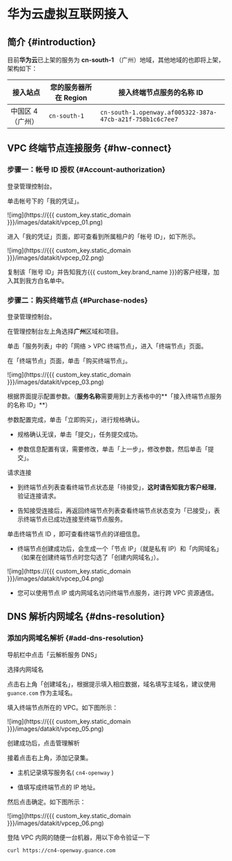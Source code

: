 # 华为云虚拟互联网接入

## 简介 {#introduction}

目前**华为云**已上架的服务为 **cn-south-1** （广州）地域，其他地域的也即将上架，架构如下：

| 接入站点         | 您的服务器所在 Region | 接入终端节点服务的名称 ID                                 |
| ---------------- | --------------------- | --------------------------------------------------------- |
| 中国区 4（广州） | `cn-south-1`            | `cn-south-1.openway.af005322-387a-47cb-a21f-758b1c6c7ee7` |



## VPC 终端节点连接服务 {#hw-connect}

### 步骤一：帐号 ID 授权 {#Account-authorization}

登录管理控制台。

单击帐号下的「我的凭证」。

![img](https://{{{ custom_key.static_domain }}}/images/datakit/vpcep_01.png)

进入「我的凭证」页面，即可查看到所属租户的「帐号 ID」，如下所示。

![img](https://{{{ custom_key.static_domain }}}/images/datakit/vpcep_02.png)

复制该「账号 ID」并告知我方{{{ custom_key.brand_name }}}的客户经理，加入其到我方白名单中。

### 步骤二：购买终端节点 {#Purchase-nodes}

登录管理控制台。

在管理控制台左上角选择**广州**区域和项目。

单击「服务列表」中的「网络 > VPC 终端节点」，进入「终端节点」页面。

在「终端节点」页面，单击「购买终端节点」。

![img](https://{{{ custom_key.static_domain }}}/images/datakit/vpcep_03.png)

根据界面提示配置参数。（**服务名称**需要用到上方表格中的**「接入终端节点服务的名称 ID」**）

参数配置完成，单击「立即购买」，进行规格确认。

- 规格确认无误，单击「提交」，任务提交成功。

- 参数信息配置有误，需要修改，单击「上一步」，修改参数，然后单击「提交」。

请求连接

- 到终端节点列表查看终端节点状态是「待接受」，**这时请告知我方客户经理**，验证连接请求。

- 告知接受连接后，再返回终端节点列表查看终端节点状态变为「已接受」，表示终端节点已成功连接至终端节点服务。

单击终端节点 ID ，即可查看终端节点的详细信息。

- 终端节点创建成功后，会生成一个「节点 IP」（就是私有 IP）和「内网域名」（如果在创建终端节点时您勾选了「创建内网域名」）。

![img](https://{{{ custom_key.static_domain }}}/images/datakit/vpcep_04.png)

- 您可以使用节点 IP 或内网域名访问终端节点服务，进行跨 VPC 资源通信。

## DNS 解析内网域名 {#dns-resolution}

### 添加内网域名解析 {#add-dns-resolution}

导航栏中点击「云解析服务 DNS」

选择内网域名

点击右上角「创建域名」，根据提示填入相应数据，域名填写主域名，建议使用 `guance.com` 作为主域名。

填入终端节点所在的 VPC。如下图所示：

![img](https://{{{ custom_key.static_domain }}}/images/datakit/vpcep_05.png)

创建成功后，点击管理解析

接着点击右上角，添加记录集。

- 主机记录填写服务名( `cn4-openway` )

- 值填写成终端节点的 IP 地址。

然后点击确定。如下图所示：

![img](https://{{{ custom_key.static_domain }}}/images/datakit/vpcep_06.png)

登陆 VPC 内网的随便一台机器，用以下命令验证一下

```shell
curl https://cn4-openway.guance.com
```
